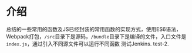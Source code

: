 # 介绍
总结的一些常用的函数及JS已经封装的常用函数的实现方式，使用ES6语法，Webpack打包，`/src`目录下是源码，`/bundle`目录下是编译的文件，入口文件是`index.js`，通过引入不同源文件可以运行不同函数
测试Jenkins.
test-2.
